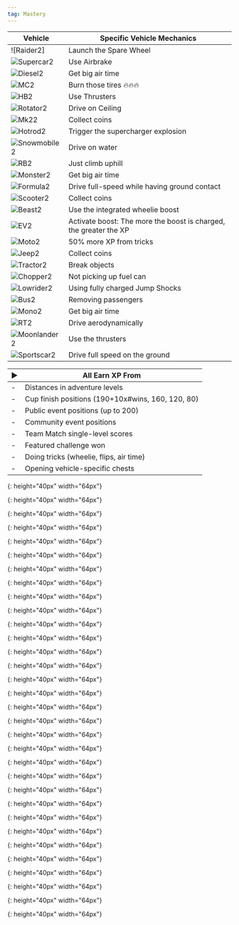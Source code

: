 ```yaml
---
tag: Mastery
---
```

Vehicle | Specific Vehicle Mechanics
-- | --  
![Raider2] | Launch the Spare Wheel
![Supercar2] | Use Airbrake  
![Diesel2] | Get big air time  
![MC2] | Burn those tires 🔥🔥🔥
![HB2] | Use Thrusters  
![Rotator2] | Drive on Ceiling  
![Mk22] | Collect coins
![Hotrod2] | Trigger the supercharger explosion  
![Snowmobile2] | Drive on water  
![RB2] | Just climb uphill
![Monster2] | Get big air time
![Formula2] | Drive full-speed while having ground contact  
![Scooter2] | Collect coins
![Beast2] | Use the integrated wheelie boost
![EV2] | Activate boost: The more the boost is charged, the greater the XP
![Moto2] |  50% more XP from tricks
![Jeep2] | Collect coins
![Tractor2] | Break objects
![Chopper2] | Not picking up fuel can
![Lowrider2] | Using fully charged Jump Shocks
![Bus2] | Removing passengers
![Mono2] | Get big air time
![RT2] | Drive aerodynamically
![Moonlander2] | Use the thrusters
![Sportscar2] | Drive full speed on the ground

 ▶︎ |  All Earn XP From
--  | --
 \- |  Distances in adventure levels
 \- | Cup finish positions (190+10x#wins, 160, 120, 80)
 \- | Public event positions (up to 200)
 \- | Community event positions
 \- | Team Match single-level scores
 \- | Featured challenge won
 \- | Doing tricks (wheelie, flips, air time)
 \- | Opening vehicle-specific chests   

[Jeep2]: /assets/images/icon-vehicle-jeep.png  
{: height="40px" width="64px"}  

[Mk22]: /assets/images/icon-vehicle-superjeep.png  
{: height="40px" width="64px"}  

[Sportscar2]: /assets/images/icon-vehicle-sportscar.png
{: height="40px" width="64px"}

[Buggy2]: /assets/images/icon-vehicle-buggy.png
{: height="40px" width="64px"}

[Diesel2]: /assets/images/icon-vehicle-pickup.png
{: height="40px" width="64px"}

[Sbike2]: /assets/images/icon-vehicle-street-bike.png
{: height="40px" width="64px"}

[Supercar2]: /assets/images/icon-vehicle-lambo.png
{: height="40px" width="64px"}

[Rally2]: /assets/images/icon-vehicle-rally.png
{: height="40px" width="64px"}

[Lowrider2]: /assets/images/icon-vehicle-lowrider.png
{: height="40px" width="64px"}

[Beast2]: /assets/images/icon-vehicle-beast.png
{: height="40px" width="64px"}

[HotRod2]: /assets/images/icon-vehicle-hotrod.png
{: height="40px" width="64px"}

[RT2]: /assets/images/icon-vehicle-racing-truck.png
{: height="40px" width="64px"}

[Formula2]: /assets/images/icon-vehicle-formula.png
{: height="40px" width="64px"}

[Muscle2]: /assets/images/icon-vehicle-musclecar.png
{: height="40px" width="64px"}

[Monster2]: /assets/images/icon-vehicle-monster.png
{: height="40px" width="64px"}

[Rotator2]: /assets/images/icon-vehicle-upsidedown.png
{: height="40px" width="64px"}

[Chopper2]: /assets/images/icon-vehicle-chopper.png
{: height="40px" width="64px"}

[Tank2]: /assets/images/icon-vehicle-tank.png
{: height="40px" width="64px"}

[EV2]: /assets/images/icon-vehicle-cc-ev.png
{: height="40px" width="64px"}

[RB2]: /assets/images/icon-vehicle-rockbouncer.png
{: height="40px" width="64px"}

[Bus2]: /assets/images/icon-vehicle-bus.png
{: height="40px" width="64px"}

[Moonlander2]: /assets/images/icon-vehicle-moonlander.png
{: height="40px" width="64px"}

[Scooter2]: /assets/images/icon-vehicle-scooter.png
{: height="40px" width="64px"}

[Moto2]: /assets/images/icon-vehicle-motocross.png
{: height="40px" width="64px"}

[Tractor2]: /assets/images/icon-vehicle-tractor.png
{: height="40px" width="64px"}

[Snowmobile2]: /assets/images/icon-vehicle-snowmobile.png
{: height="40px" width="64px"}

[Mono2]: /assets/images/icon-vehicle-monowheel.png
{: height="40px" width="64px"}

[Sled2]: /assets/images/icon-vehicle-sled.png
{: height="40px" width="64px"}

[Tube2]: /assets/images/icon-vehicle-tube.png
{: height="40px" width="64px"}

[Snowboard2]: /assets/images/icon-vehicle-snowboard.png
{: height="40px" width="64px"}

[HB2]: /assets/images/icon-vehicle-hoverbike.png
{: height="40px" width="64px"}

[MC2]: /assets/images/icon-vehicle-musclecar.png
{: height="40px" width="64px"}
